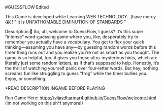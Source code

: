 #GUESSFLOW
Edited

This Game is developed while Learning WEB TECHNOLOGY...(have mercy😭)!
" It is UNFATHOMABLE DIMINUTION OF STANDARDS "

Description:🤩
So, uh, welcome to GuessFlow, I guess? It’s this super “intense” word-guessing game where you, like, desperately try to remember you actually have a vocabulary. You get to flex your quick thinking—assuming you have any—by guessing random words before this timer thing runs out and you realize you’re not as smart as you thought. The game is so helpful, too; it gives you these ultra-mysterious hints, which are literally just some random letters, as if that’s supposed to help. Honestly, it’s the thrill of watching yourself panic over four-letter words. But hey, nothing screams fun like struggling to guess “frog” while the timer bullies you. Enjoy, or something.

*READ DESCRIPTION INGAME BEFORE PLAYING

Run Game Here: https://vijaydharmar4.github.io/GuessFlow/welcome.html
(im not working on this sh*t anymore!)
